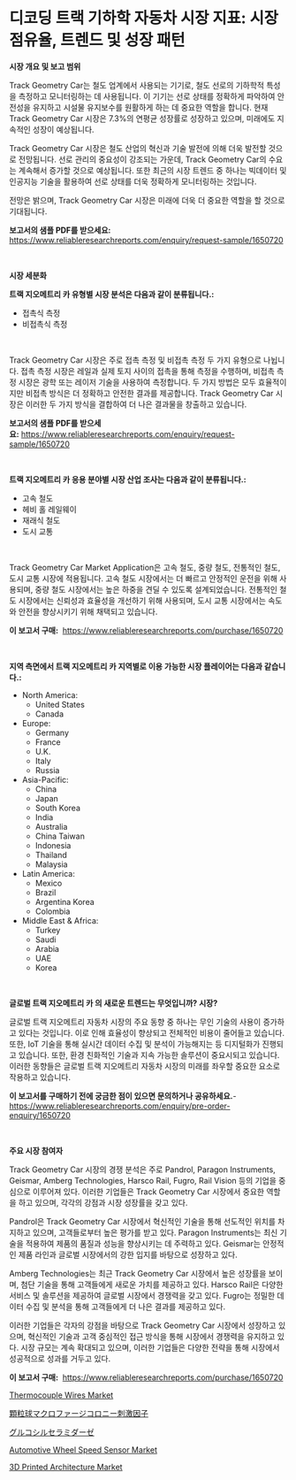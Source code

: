 <p><h1>디코딩 트랙 기하학 자동차 시장 지표: 시장 점유율, 트렌드 및 성장 패턴</h1></p><p><strong>시장 개요 및 보고 범위</strong></p>
<p><p>Track Geometry Car는 철도 업계에서 사용되는 기기로, 철도 선로의 기하학적 특성을 측정하고 모니터링하는 데 사용됩니다. 이 기기는 선로 상태를 정확하게 파악하여 안전성을 유지하고 시설물 유지보수를 원활하게 하는 데 중요한 역할을 합니다. 현재 Track Geometry Car 시장은 7.3%의 연평균 성장률로 성장하고 있으며, 미래에도 지속적인 성장이 예상됩니다.</p><p>Track Geometry Car 시장은 철도 산업의 혁신과 기술 발전에 의해 더욱 발전할 것으로 전망됩니다. 선로 관리의 중요성이 강조되는 가운데, Track Geometry Car의 수요는 계속해서 증가할 것으로 예상됩니다. 또한 최근의 시장 트렌드 중 하나는 빅데이터 및 인공지능 기술을 활용하여 선로 상태를 더욱 정확하게 모니터링하는 것입니다.</p><p>전망은 밝으며, Track Geometry Car 시장은 미래에 더욱 더 중요한 역할을 할 것으로 기대됩니다.</p></p>
<p><strong>보고서의 샘플 PDF를 받으세요:</strong> <a href="https://www.reliableresearchreports.com/enquiry/request-sample/1650720">https://www.reliableresearchreports.com/enquiry/request-sample/1650720</a></p>
<p>&nbsp;</p>
<p><strong>시장 세분화</strong></p>
<p><strong>트랙 지오메트리 카 유형별 시장 분석은 다음과 같이 분류됩니다.:</strong></p>
<p><ul><li>접촉식 측정</li><li>비접촉식 측정</li></ul></p>
<p>&nbsp;</p>
<p><p>Track Geometry Car 시장은 주로 접촉 측정 및 비접촉 측정 두 가지 유형으로 나뉩니다. 접촉 측정 시장은 레일과 실제 토지 사이의 접촉을 통해 측정을 수행하며, 비접촉 측정 시장은 광학 또는 레이저 기술을 사용하여 측정합니다. 두 가지 방법은 모두 효율적이지만 비접촉 방식은 더 정확하고 안전한 결과를 제공합니다. Track Geometry Car 시장은 이러한 두 가지 방식을 결합하여 더 나은 결과물을 창출하고 있습니다.</p></p>
<p><strong>보고서의 샘플 PDF를 받으세요:</strong>&nbsp;<a href="https://www.reliableresearchreports.com/enquiry/request-sample/1650720">https://www.reliableresearchreports.com/enquiry/request-sample/1650720</a></p>
<p>&nbsp;</p>
<p><strong> 트랙 지오메트리 카 응용 분야별 시장 산업 조사는 다음과 같이 분류됩니다.:</strong></p>
<p><ul><li>고속 철도</li><li>헤비 홀 레일웨이</li><li>재래식 철도</li><li>도시 교통</li></ul></p>
<p>&nbsp;</p>
<p><p>Track Geometry Car Market Application은 고속 철도, 중량 철도, 전통적인 철도, 도시 교통 시장에 적용됩니다. 고속 철도 시장에서는 더 빠르고 안정적인 운전을 위해 사용되며, 중량 철도 시장에서는 높은 하중을 견딜 수 있도록 설계되었습니다. 전통적인 철도 시장에서는 신뢰성과 효율성을 개선하기 위해 사용되며, 도시 교통 시장에서는 속도와 안전을 향상시키기 위해 채택되고 있습니다.</p></p>
<p><strong>이 보고서 구매:</strong>&nbsp; <a href="https://www.reliableresearchreports.com/purchase/1650720">https://www.reliableresearchreports.com/purchase/1650720</a></p>
<p>&nbsp;</p>
<p><strong>지역 측면에서 트랙 지오메트리 카 지역별로 이용 가능한 시장 플레이어는 다음과 같습니다.:</strong></p>
<p><ul>
    <li>
        North America:
        <ul>
            <li>United States</li>
            <li>Canada</li>
        </ul>
    </li>
    <li>
        Europe:
        <ul>
            <li>Germany</li>
            <li>France</li>
            <li>U.K.</li>
            <li>Italy</li>
            <li>Russia</li>
        </ul>
    </li>
    <li>
        Asia-Pacific:
        <ul>
            <li>China</li>
            <li>Japan</li>
            <li>South Korea</li>
            <li>India</li>
            <li>Australia</li>
            <li>China Taiwan</li>
            <li>Indonesia</li>
            <li>Thailand</li>
            <li>Malaysia</li>
        </ul>
    </li>
    <li>
        Latin America:
        <ul>
            <li>Mexico</li>
            <li>Brazil</li>
            <li>Argentina Korea</li>
            <li>Colombia</li>
        </ul>
    </li>
    <li>
        Middle East & Africa:
        <ul>
            <li>Turkey</li>
            <li>Saudi</li>
            <li>Arabia</li>
            <li>UAE</li>
            <li>Korea</li>
        </ul>
    </li>
    </ul></p>
<p>&nbsp;</p>
<p><strong>글로벌 트랙 지오메트리 카 의 새로운 트렌드는 무엇입니까? 시장?</strong></p>
<p><p>글로벌 트랙 지오메트리 자동차 시장의 주요 동향 중 하나는 무인 기술의 사용이 증가하고 있다는 것입니다. 이로 인해 효율성이 향상되고 전체적인 비용이 줄어들고 있습니다. 또한, IoT 기술을 통해 실시간 데이터 수집 및 분석이 가능해지는 등 디지털화가 진행되고 있습니다. 또한, 환경 친화적인 기술과 지속 가능한 솔루션이 중요시되고 있습니다. 이러한 동향들은 글로벌 트랙 지오메트리 자동차 시장의 미래를 좌우할 중요한 요소로 작용하고 있습니다.</p></p>
<p><strong>이 보고서를 구매하기 전에 궁금한 점이 있으면 문의하거나 공유하세요.</strong>- <a href="https://www.reliableresearchreports.com/enquiry/pre-order-enquiry/1650720">https://www.reliableresearchreports.com/enquiry/pre-order-enquiry/1650720</a></p>
<p>&nbsp;</p>
<p><strong>주요 시장 참여자</strong></p>
<p><p>Track Geometry Car 시장의 경쟁 분석은 주로 Pandrol, Paragon Instruments, Geismar, Amberg Technologies, Harsco Rail, Fugro, Rail Vision 등의 기업을 중심으로 이루어져 있다. 이러한 기업들은 Track Geometry Car 시장에서 중요한 역할을 하고 있으며, 각각의 강점과 시장 성장률을 갖고 있다. </p><p>Pandrol은 Track Geometry Car 시장에서 혁신적인 기술을 통해 선도적인 위치를 차지하고 있으며, 고객들로부터 높은 평가를 받고 있다. Paragon Instruments는 최신 기술을 적용하여 제품의 품질과 성능을 향상시키는 데 주력하고 있다. Geismar는 안정적인 제품 라인과 글로벌 시장에서의 강한 입지를 바탕으로 성장하고 있다. </p><p>Amberg Technologies는 최근 Track Geometry Car 시장에서 높은 성장률을 보이며, 첨단 기술을 통해 고객들에게 새로운 가치를 제공하고 있다. Harsco Rail은 다양한 서비스 및 솔루션을 제공하여 글로벌 시장에서 경쟁력을 갖고 있다. Fugro는 정밀한 데이터 수집 및 분석을 통해 고객들에게 더 나은 결과를 제공하고 있다. </p><p>이러한 기업들은 각자의 강점을 바탕으로 Track Geometry Car 시장에서 성장하고 있으며, 혁신적인 기술과 고객 중심적인 접근 방식을 통해 시장에서 경쟁력을 유지하고 있다. 시장 규모는 계속 확대되고 있으며, 이러한 기업들은 다양한 전략을 통해 시장에서 성공적으로 성과를 거두고 있다.</p></p>
<p><strong>이 보고서 구매:</strong>&nbsp;&nbsp;<a href="https://www.reliableresearchreports.com/purchase/1650720">https://www.reliableresearchreports.com/purchase/1650720</a></p>
<p><p><a href="https://unruly-ladybug-44b.notion.site/Thermocouple-Wires-Market-Research-Report-Provides-Critical-Insights-that-can-help-Shape-Business-De-3efa8e0b981542adacf3f7104ca882ca">Thermocouple Wires Market</a></p><p><a href="https://github.com/mohamedbakry57/Market-Research-Report-List-3/blob/main/956185411185.md">顆粒球マクロファージコロニー刺激因子</a></p><p><a href="https://github.com/zjkmgcs938405/Market-Research-Report-List-1/blob/main/611203311186.md">グルコシルセラミダーゼ</a></p><p><a href="https://issuu.com/reportprime-2/docs/automotive-wheel-speed-sensor-market-size-2030.ppt">Automotive Wheel Speed Sensor Market</a></p><p><a href="https://view.publitas.com/reportprime-1/3d-printed-architecture-market-provides-a-comprehensive-analysis-including-a-macro-overview-of-the-market-as-well-as-micro-details-such-as-market-size-and-competitive-landscape/">3D Printed Architecture Market</a></p></p>
